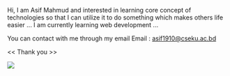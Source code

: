 Hi, I am Asif Mahmud and interested in learning core concept of technologies so that I can utilize it to do something which makes others life easier ...
I am currently learning web development  ...

You can contact with me through my email
      Email : asif1910@cseku.ac.bd
      
<< Thank you >>

<img src='https://github-readme-stats.vercel.app/api?username=AsiFmahmud10&&show_icons=true&title_color=fd5e53&icon_color=f9fcfb&text_color=ffffff&bg_color=272343'>

<!---
AsiFmahmud10/AsiFmahmud10 is a ✨ special ✨ repository because its `README.md` (this file) appears on your GitHub profile.
You can click the Preview link to take a look at your changes.
--->
